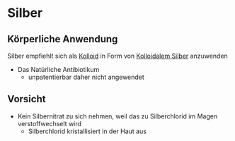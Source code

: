 # Silber
## Körperliche Anwendung
Silber empfiehlt sich als [Kolloid](../../Glossar/Kolloid.md) in Form von [Kolloidalem Silber](../Rohstoffe/Kolloidales%20Silber.md) anzuwenden
- Das Natürliche Antibiotikum
	- unpatentierbar daher nicht angewendet

## Vorsicht
- Kein Silbernitrat zu sich nehmen, weil das zu Silberchlorid im Magen verstoffwechselt wird
	- Silberchlorid kristallisiert in der Haut aus

